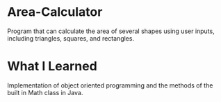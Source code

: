 # Area-Calculator
Program that can calculate the area of several shapes using user inputs, including triangles, squares, and rectangles. 

# What I Learned
Implementation of object oriented programming and the methods of the built in Math class in Java.
